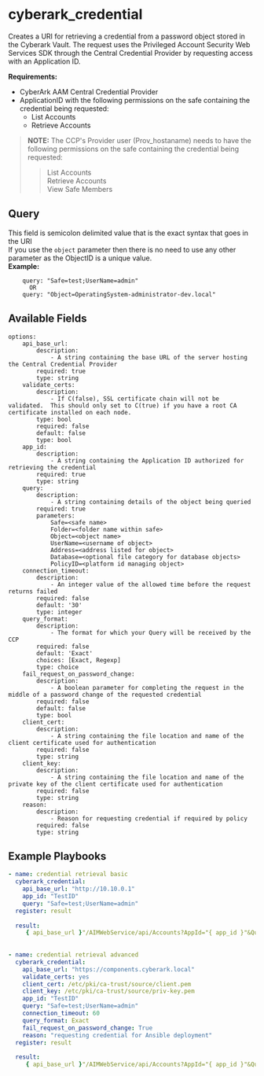 # cyberark_credential

Creates a URI for retrieving a credential from a password object stored in the Cyberark Vault.  The request uses the Privileged Account Security Web Services SDK through the Central Credential Provider by requesting access with an Application ID.

**Requirements:**
- CyberArk AAM Central Credential Provider
- ApplicationID with the following permissions on the safe containing the credential being requested:
  - List Accounts
  - Retrieve Accounts
> **NOTE:** The CCP's Provider user (Prov_hostaname) needs to have the following permissions on the safe containing the credential being requested:
>> List Accounts<br>
>> Retrieve Accounts<br>
>> View Safe Members<br>

## Query
This field is semicolon delimited value that is the exact syntax that goes in the URI<br>
If you use the `object` parameter then there is no need to use any other parameter as the ObjectID is a unique value.<br>
**Example:**
```
    query: "Safe=test;UserName=admin"
      OR
    query: "Object=OperatingSystem-administrator-dev.local"
```

## Available Fields

```
options:
    api_base_url:
        description:
            - A string containing the base URL of the server hosting the Central Credential Provider
        required: true
        type: string
    validate_certs:
        description:
            - If C(false), SSL certificate chain will not be validated.  This should only set to C(true) if you have a root CA certificate installed on each node.
        type: bool
        required: false
        default: false
        type: bool
    app_id:
        description:
            - A string containing the Application ID authorized for retrieving the credential
        required: true
        type: string
    query:
        description:
            - A string containing details of the object being queried
        required: true
        parameters:
            Safe=<safe name>
            Folder=<folder name within safe>
            Object=<object name>
            UserName=<username of object>
            Address=<address listed for object>
            Database=<optional file category for database objects>
            PolicyID=<platform id managing object>
    connection_timeout:
        description:
            - An integer value of the allowed time before the request returns failed
        required: false
        default: '30'
        type: integer
    query_format:
        description:
            - The format for which your Query will be received by the CCP
        required: false
        default: 'Exact'
        choices: [Exact, Regexp]
        type: choice
    fail_request_on_password_change:
        description:
            - A boolean parameter for completing the request in the middle of a password change of the requested credential
        required: false
        default: false
        type: bool
    client_cert:
        description:
            - A string containing the file location and name of the client certificate used for authentication
        required: false
        type: string
    client_key:
        description:
            - A string containing the file location and name of the private key of the client certificate used for authentication
        required: false
        type: string
    reason:
        description:
            - Reason for requesting credential if required by policy
        required: false
        type: string
```



## Example Playbooks

```yaml
- name: credential retrieval basic
  cyberark_credential:
    api_base_url: "http://10.10.0.1"
    app_id: "TestID"
    query: "Safe=test;UserName=admin"
  register: result
  
  result:
     { api_base_url }"/AIMWebService/api/Accounts?AppId="{ app_id }"&Query="{ query }
     
     
- name: credential retrieval advanced
  cyberark_credential:
    api_base_url: "https://components.cyberark.local"
    validate_certs: yes
    client_cert: /etc/pki/ca-trust/source/client.pem
    client_key: /etc/pki/ca-trust/source/priv-key.pem
    app_id: "TestID"
    query: "Safe=test;UserName=admin"
    connection_timeout: 60
    query_format: Exact
    fail_request_on_password_change: True
    reason: "requesting credential for Ansible deployment"
  register: result
  
  result:
     { api_base_url }"/AIMWebService/api/Accounts?AppId="{ app_id }"&Query="{ query }"&ConnectionTimeout="{ connection_timeout }"&QueryFormat="{ query_format }"&FailRequestOnPasswordChange="{ fail_request_on_password_change }
     
```

